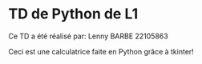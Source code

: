 # TD de Python de L1

Ce TD a été réalisé par:
    Lenny BARBE 22105863
    

Ceci est une calculatrice faite en Python grâce à tkinter!